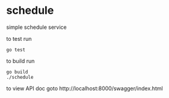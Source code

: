 # schedule
simple schedule service

to test run
```
go test
```

to build run
```
go build
./schedule
```

to view API doc goto http://localhost:8000/swagger/index.html
